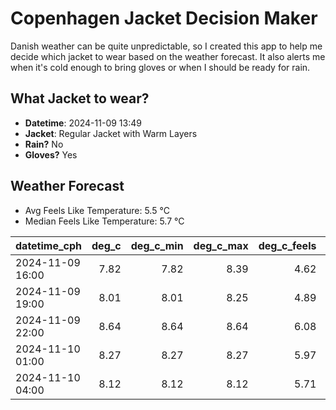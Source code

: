
# Copenhagen Jacket Decision Maker

Danish weather can be quite unpredictable, so I created this app to help me decide which jacket to wear based on the weather forecast. 
It also alerts me when it's cold enough to bring gloves or when I should be ready for rain.

## What Jacket to wear?

- **Datetime**: 2024-11-09 13:49
- **Jacket**: Regular Jacket with Warm Layers
- **Rain?** No
- **Gloves?** Yes

## Weather Forecast
- Avg Feels Like Temperature: 5.5 °C
- Median Feels Like Temperature: 5.7 °C

| datetime_cph     |   deg_c |   deg_c_min |   deg_c_max |   deg_c_feels | weather   | wind   | rain   |
|:-----------------|--------:|------------:|------------:|--------------:|:----------|:-------|:-------|
| 2024-11-09 16:00 |    7.82 |        7.82 |        8.39 |          4.62 | Clouds    | Medium | None   |
| 2024-11-09 19:00 |    8.01 |        8.01 |        8.25 |          4.89 | Clouds    | Medium | None   |
| 2024-11-09 22:00 |    8.64 |        8.64 |        8.64 |          6.08 | Clouds    | Low    | None   |
| 2024-11-10 01:00 |    8.27 |        8.27 |        8.27 |          5.97 | Clouds    | Low    | None   |
| 2024-11-10 04:00 |    8.12 |        8.12 |        8.12 |          5.71 | Clouds    | Low    | None   |
        